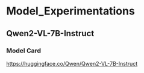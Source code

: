 # Model_Experimentations

## Qwen2-VL-7B-Instruct 
### Model Card
https://huggingface.co/Qwen/Qwen2-VL-7B-Instruct 



